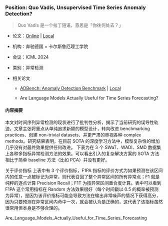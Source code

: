 ### Position: Quo Vadis, Unsupervised Time Series Anomaly Detection?

> Quo Vadis 是一个拉丁短语，意思是「你往何处去？」

- 论文：[Online](https://arxiv.org/pdf/2405.02678) | [Local](../pdf/Position_Quo_Vadis_Unsupervised_TSAD.pdf)

- 机构：奔驰德国 + 卡尔斯鲁厄理工学院

- 会议：ICML 2024

- 类别：异常检测

- 相关论文

  - [ADBench: Anomaly Detection Benchmark](https://viterbi-web.usc.edu/~yzhao010/papers/22-neurips-adbench.pdf) | [Local]()

  - Are Language Models Actually Useful for Time Series Forecasting?

#### 内容摘要

本文对时间序列异常检测的现状进行了批判性分析，揭示了当前研究的误导性轨迹。文章主张将重点从单纯追求新颖的模型设计，转向改进 benchmarking practices、创建 non-trivial datasets、并更严肃的审视各种 complex methods。研究结果表明，在目前 SOTA 的深度学习方法中，模型复杂性的增加几乎没有对最终效果提供任何改进。
下表为在 3 个 SWaT、WADI、SMD 数据集上各种多指标异常检测方法的效果。可以看出引入的复杂解决方案的 SOTA 方法相比于简单 baseline 方法（比如 PCA）并没有更好。

关于评价指标
上表中有 3 个评价指标，F1PA 指标的评价方式为如果预测在该区间内的任意一点被标记为异常，则代表召回了整个异常区间的所有异常点；F1 就是纯粹的逐点计算 Precision Recall；F1T 为按异常区间重合度计算。表中可以看到 F1PA 这个常用指标在 Random 方法效果很好（每个时间戳以 0.5 的概率被预测为异常），是因为该评价指标可能会导致方法在输出非常噪声的情况下获得高分，因为只要预测在异常区间内命中一次，就会被认为是正确的，这代表了该指标虽然很常用但本身是不够合理的。





Are_Language_Models_Actually_Useful_for_Time_Series_Forecasting
